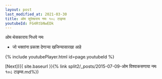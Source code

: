 ```yaml
---
layout: post
last_modified_at: 2021-03-30
title: ओम सुरेश्वराय नमः १०८ टाइम्स
youtubeId: FG4RtbNwEDk
---
```

 
 
 ओम थेसकाराय निधये नमः  
 
 -  जो भक्तांना प्रकाश देणार्‍या खजिन्यासारखा आहे 
 
  
 
  
 
 
 
 
 
 


{% include youtubePlayer.html id=page.youtubeId %}
 
[Next]({{ site.baseurl }}{% link  split2/_posts/2015-07-09-ओम विश्वाकसणाया नमः १०८ टाइम्स.md%})
 
